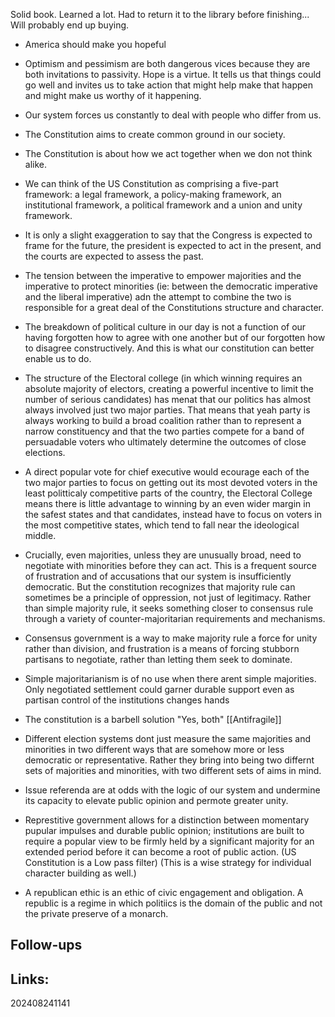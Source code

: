 Solid book.  Learned a lot.  Had to return it to the library before finishing... Will probably end up buying. 

- America should make you hopeful

- Optimism and pessimism are both dangerous vices because they are both invitations to passivity. Hope is a virtue. It tells us that things could go well and invites us to take action that might help make that happen and might make us worthy of it happening.

- Our system forces us constantly to deal with people who differ from us. 

- The Constitution aims to create common ground in our society. 

- The Constitution is about how we act together when we don not think alike.

- We can think of the US Constitution as comprising a five-part framework: a legal framework, a policy-making framework, an institutional framework, a political framework and a union and unity framework. 

- It is only a slight exaggeration to say that the Congress is expected to frame for the future, the president is expected to act in the present, and the courts are expected to assess the past. 

- The tension between the imperative to empower majorities and the imperative to protect minorities (ie: between the democratic imperative and the liberal imperative) adn the attempt to combine the two is responsible for a great deal of the Constitutions structure and character.

- The breakdown of political culture in our day is not a function of our having forgotten how to agree with one another but of our forgotten how to disagree constructively.  And this is what our constitution can better enable us to do.

- The structure of the Electoral college (in which winning requires an absolute majority of electors, creating a powerful incentive to limit the number of serious candidates) has menat that our politics has almost always involved just two major parties. That means that yeah party is always working to build a broad coalition rather than to represent a narrow constituency and that the two parties compete for a band of persuadable voters who ultimately determine the outcomes of close elections.

- A direct popular vote for chief executive would ecourage each of the two major parties to focus on getting out its most devoted voters in the least politticaly competitive parts of the country, the Electoral College means there is little advantage to winning by an even wider margin in the safest states and that candidates, instead have to focus on voters in the most competitive states, which tend to fall near the ideological middle.

- Crucially, even majorities, unless they are unusually broad, need to negotiate with minorities before they can act. This is a frequent source of frustration and of accusations that our system is insufficiently democratic. But the constitution recognizes that majority rule can sometimes be a principle of oppression, not just of legitimacy. Rather than simple majority rule, it seeks something closer to consensus rule through a variety of counter-majoritarian requirements and mechanisms.

- Consensus government is a way to make majority rule a force for unity rather than division, and frustration is a means of forcing stubborn partisans to negotiate, rather than letting them seek to dominate.

- Simple majoritarianism is of no use when there arent simple majorities. Only negotiated settlement could garner durable support even as partisan control of the institutions changes hands

- The constitution is a barbell solution "Yes, both"
 [[Antifragile]]

- Different election systems dont just measure the same majorities and minorities in two different ways that are somehow more or less democratic or representative. Rather they bring into being two differnt sets of majorities and minorities, with two different sets of aims in mind.

- Issue referenda are at odds with the logic of our system and undermine its capacity to elevate public opinion and permote greater unity. 

- Represtitive government allows for a distinction between momentary pupular impulses and durable public opinion; institutions are built  to require a popular view to be firmly held by a significant majority for an extended period before it can become a root of public action. 
(US Constitution is a Low pass filter)
(This is a wise strategy for individual character building as well.)

- A republican ethic is an ethic of civic engagement and obligation. A republic is a regime in which politiics is the domain of the public and not the private preserve of a monarch.





## Follow-ups


## Links: 



202408241141
